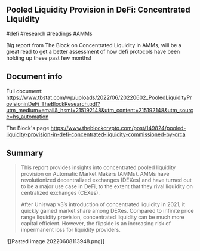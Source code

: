 ## Pooled Liquidity Provision in DeFi: Concentrated Liquidity
#defi #research #readings #AMMs

Big report from The Block on Concentrated Liquidity in AMMs, will be a great read to get a better assessment of how defi protocols have been holding up these past few months! 

## Document info
Full document: 
https://www.tbstat.com/wp/uploads/2022/06/20220602_PooledLiquidityProvisioninDeFi_TheBlockResearch.pdf?utm_medium=email&_hsmi=215192148&utm_content=215192148&utm_source=hs_automation

The Block's page
https://www.theblockcrypto.com/post/149824/pooled-liquidity-provision-in-defi-concentrated-liquidity-commissioned-by-orca

## Summary
 >This report provides insights into concentrated pooled liquidity provision on Automatic Market Makers (AMMs). AMMs have revolutionized decentralized exchanges (DEXes) and have turned out to be a major use case in DeFi, to the extent that they rival liquidity on centralized exchanges (CEXes).
 >
 >After Uniswap v3’s introduction of concentrated liquidity in 2021, it quickly gained market share among DEXes. Compared to infinite price range liquidity provision, concentrated liquidity can be much more capital efficient. However, the flipside is an increasing risk of impermanent loss for liquidity providers.

![[Pasted image 20220608113948.png]]